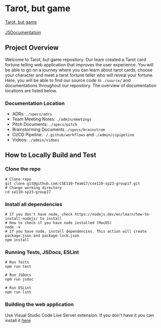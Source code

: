# Tarot, but game
[Tarot, but game](https://cse110-team17.github.io/cse110-sp23-group17/source/)<br><br>
[JSDocumentation](https://cse110-team17.github.io/cse110-sp23-group17/out/)

## Project Overview
Welcome to Tarot, but game repository. Our team created a Tarot card fortune telling web application that improves the user experience. You will be able to go on a journey where you can learn about tarot cards, choose your character and meet a tarot fortune teller who will reveal your fortune. Here, you will be able to find our source code in `./source/` and documentations throughout our repository. The overview of documentation locations are listed below.

### Documentation Location
- ADRs: `./specs/adrs`
- Team Meeting Notes: `./admin/meetings`
- Pitch Documents: `./specs/pitch`
- Brainstorming Documents `./specs/brainstrom`
- CI/CD Pipeline: `./.github/workflows` and `./admin/cipipeline`
- Videos: `./admin/vidoes`




## How to Locally Build and Test
### Clone the repo
```shell
# Clone repo
git clone git@github.com:CSE110-Team17/cse110-sp23-group17.git
# Change working directory
cd se110-sp23-group17
```

### Install all dependencies
```shell
# If you don't have node, check https://nodejs.dev/en/learn/how-to-install-nodejs/ to install
# How to check if you have node installed (MacOS)
node -v
# If you have node, install dependencies. This action will create package.json and package-lock.json
npm install
```

### Running Tests, JSDocs, ESLint
```shell
# Run Tests
npm run test

# Run JSDocs
npm run jsdoc

# Run ESLint
npm run lint 
```

### Building the web application
Use Visual Studio Code Live Server extension. If you don't have it you can install it [here](https://marketplace.visualstudio.com/items?itemName=ritwickdey.LiveServer)